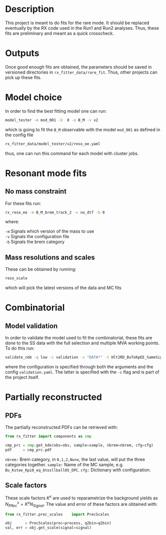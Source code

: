 # Description

This project is meant to do fits for the rare mode. It should be replaced eventually by the RX code used in the 
Run1 and Run2 analyses. Thus, these fits are preliminary and meant as a quick crosscheck.

# Outputs

Once good enough fits are obtained, the parameters should be saved in versioned
directories in `rx_fitter_data/rare_fit`. Thus, other projects can pick up these
fits.

# Model choice

In order to find the best fitting model one can run:

```bash
model_tester -m mod_001 -b  0 -o B_M -v v2
```

which is going to fit the `B_M` observable with the model `mod_001` as defined in the config file

```bash
rx_fitter_data/model_tester/v2/reso_ee.yaml
```

thus, one can run this command for each model with cluster jobs.

# Resonant mode fits

## No mass constraint

For these fits run:

```bash
rx_reso_ee -m B_M_brem_track_2 -v no_dtf -b 0
```

where:

`-m` Signals which version of the mass to use    
`-v` Signals the configuration file   
`-b` Signals the brem category   

## Mass resolutions and scales

These can be obtained by running:

```bash
reso_scale
```

which will pick the latest versions of the data and MC fits

# Combinatorial

## Model validation

In order to validate the model used to fit the combinatorial, these fits are done to the SS data
with the full selection and multiple MVA working points. To do this run:

```bash
validate_cmb -q low -c validation -s "DATA*" -t Hlt2RD_BuToKpEE_SameSign_MVA -m HypExp
```

where the configuration is specified through both the arguments and the config `validation.yaml`. The latter
is specified with the `-c` flag and is part of the project itself.

# Partially reconstructed 

## PDFs
The partially reconstructed PDFs can be retrieved with:

```python
from rx_fitter import components as cmp

cmp_prc = cmp.get_kde(obs=obs, sample=sample, nbrem=nbrem, cfg=cfg)
pdf     = cmp_prc.pdf
```

`nbrem:` Brem category, in `0,1,2,None`, the last value, will put the three categories together.
`sample:` Name of the MC sample, e.g. `Bu_Kstee_Kpi0_eq_btosllball05_DPC`.
`cfg:` Dictionary with configuration.


## Scale factors

These scale factors $K^x$ are used to reparametrize the background yields as $N_{PRec}^x = K^x N_{Signal}$.
The value and error of these factors are obtained with:

```python
from rx_fitter.prec_scales    import PrecScales

obj      = PrecScales(proc=process, q2bin=q2bin)
val, err = obj.get_scale(signal=signal)
```
